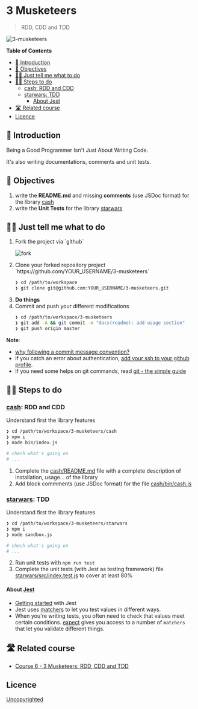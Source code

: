 # 3 Musketeers

> RDD, CDD and TDD

![3-musketeers](https://source.unsplash.com/6I7PthWd8BI/800x600)

<!-- START doctoc generated TOC please keep comment here to allow auto update -->
<!-- DON'T EDIT THIS SECTION, INSTEAD RE-RUN doctoc TO UPDATE -->
**Table of Contents**

- [🐣 Introduction](#-introduction)
- [🎯 Objectives](#-objectives)
- [👩‍💻 Just tell me what to do](#%E2%80%8D-just-tell-me-what-to-do)
- [🏃‍♀️ Steps to do](#%E2%80%8D-steps-to-do)
  - [cash: RDD and CDD](#cash-rdd-and-cdd)
  - [starwars: TDD](#starwars-tdd)
    - [About Jest](#about-jest)
- [🛣️ Related course](#-related-course)
- [Licence](#licence)

<!-- END doctoc generated TOC please keep comment here to allow auto update -->

## 🐣 Introduction

Being a Good Programmer Isn't Just About Writing Code.

It's also writing documentations, comments and unit tests.

## 🎯 Objectives

1. write the **README.md** and missing **comments** (use JSDoc format) for the library [cash](./cash)
2. write the **Unit Tests** for the library [starwars](/starwars)

## 👩‍💻 Just tell me what to do

<ol>
<li>Fork the project via `github`

![fork](./fork.png)
</li>

<li>Clone your forked repository project `https://github.com/YOUR_USERNAME/3-musketeers`

```sh
❯ cd /path/to/workspace
❯ git clone git@github.com:YOUR_USERNAME/3-musketeers.git
```
</li>

<li><strong>Do things</strong></li>
<li>Commit and push your different modifications

```sh
❯ cd /path/to/workspace/3-musketeers
❯ git add -A && git commit -m "docs(readme): add usage section"
❯ git push origin master
```
</li>
</ol>

**Note**:

* [why following a commit message convention?](https://www.conventionalcommits.org)
* if you catch an error about authentication, [add your ssh to your github profile](https://help.github.com/articles/connecting-to-github-with-ssh/).
* If you need some helps on git commands, read [git - the simple guide](http://rogerdudler.github.io/git-guide/)

## 🏃‍♀️ Steps to do

### [cash](./cash): RDD and CDD

Understand first the library features

```sh
❯ cd /path/to/workspace/3-musketeers/cash
❯ npm i
❯ node bin/index.js

# chech what's going on
# ...
```

1. Complete the [cash/README.md](./cash/README.md) file with a complete description of installation, usage... of the library
2. Add block commments (use JSDoc format) for the file [cash/bin/cash.js](./cash/bin/cash.js)

### [starwars](./starwars): TDD

Understand first the library features

```sh
❯ cd /path/to/workspace/3-musketeers/starwars
❯ npm i
❯ node sandbox.js

# chech what's going on
# ...
```

2. Run unit tests with `npm run test`
3. Complete the unit tests (with Jest as testing framework) file [starwars/src/index.test.js](./starwars/src/index.test.js) to cover at least 80%

#### About [Jest](https://jestjs.io/en/)

* [Getting started](https://jestjs.io/docs/en/getting-started) with Jest
* Jest uses [matchers](https://jestjs.io/docs/en/using-matchers) to let you test values in different ways.
* When you're writing tests, you often need to check that values meet certain conditions. [expect](https://jestjs.io/docs/en/expect) gives you access to a number of `matchers` that let you validate different things.

## 🛣️ Related course

* [Course 6 - 3 Musketeers: RDD, CDD and TDD](https://github.com/92bondstreet/javascript-empire#-course-6---3-musketeers-rdd-cdd-and-tdd)

## Licence

[Uncopyrighted](http://zenhabits.net/uncopyright/)

